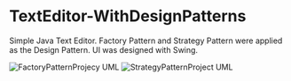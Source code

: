 # TextEditor-WithDesignPatterns
Simple Java Text Editor. Factory Pattern and Strategy Pattern were applied as the Design Pattern. UI was designed with Swing. 

![FactoryPatternProjecy UML](https://user-images.githubusercontent.com/68387972/130303096-2b44f222-bd1d-4a43-879a-82df9acb6d59.png)
![StrategyPatternProject UML](https://user-images.githubusercontent.com/68387972/130303099-dc8fbc33-900d-4f8d-b48a-e9f7b1c6b0ab.png)

